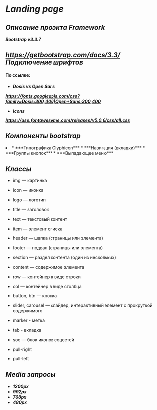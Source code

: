 ***Landing page***
==================
***Описание проэкта***
***Framework***
---------------
***Bootstrap v3.3.7***

***<https://getbootstrap.com/docs/3.3/>***
***Подключение шрифтов***
---------------------------
#### По ссылке:
* ***Dosis vs Open Sans***

 ***<https://fonts.googleapis.com/css?family=Dosis:300,400|Open+Sans:300,400>***
 
* ***Icons***

 ***<https://use.fontawesome.com/releases/v5.0.6/css/all.css>***

***Компоненты bootstrap***
---------------------------
<li>
* ***Типографика Glyphicon***
* ***Навигация (вкладки)***
* ***Группы кнопок***
* ***Выпадающее меню***

***Классы***
---------------------------
* img — картинка

* icon — иконка

* logo — логотип

* title — заголовок

* text — текстовый контент

* item — элемент списка

* header — шапка (страницы или элемента)

* footer — подвал (страницы или элемента)

* section — раздел контента (один из нескольких)

* content — содержимое элемента

* row — контейнер в виде строки

* col — контейнер в виде столбца

* button, btn — кнопка

* slider, carousel — слайдер, интерактивный элемент с прокруткой содержимого

* marker - метка

* tab - вкладка

* soc — блок иконок соцсетей

* pull-right

* pull-left

***Media запросы***
---------------------------
* ***1200px***
* ***992px***
* ***768px***
* ***480px***
